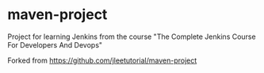 # maven-project
Project for learning Jenkins from the course "The Complete Jenkins Course For Developers And Devops"

Forked from https://github.com/jleetutorial/maven-project
